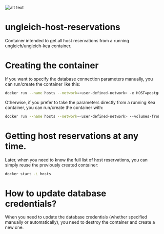 ![alt text](http://www.ungleich.ch/img/logo_200x200.svg "ungleich")

# ungleich-host-reservations

Container intended to get all host reservations from a running ungleich/ungleich-kea container.

# Creating the container

If you want to specify the database connection parameters manually, you can run/create the container like this:
```bash
docker run --name hosts --network=<user-defined-network> -e HOST=postgres -e DB=kea_db -e USER=kea -e PASSWORD=dummy_password ungleich/ungleich-host-inventory
```

Otherwise, if you prefer to take the parameters directly from a running Kea container, you can run/create the container with:
```bash
docker run --name hosts --network=<user-defined-network> --volumes-from=<running-kea-container> ungleich/ungleich-host-inventory
```

# Getting host reservations at any time.

Later, when you need to know the full list of host reservations, you can simply reuse the previously created container:

```bash
docker start -i hosts
```

# How to update database credentials?

When you need to update the database credentials (whether specified manually or automatically), you need to destroy the container and create a new one.

